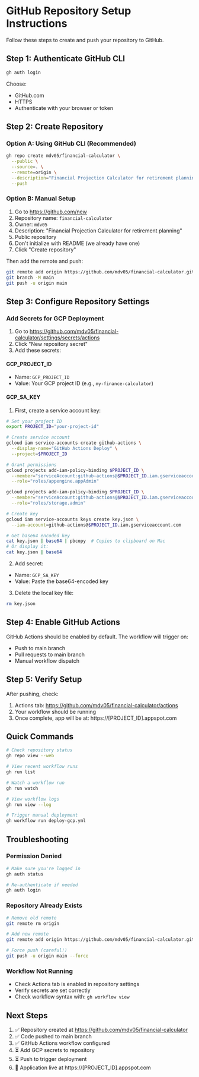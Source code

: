 # GitHub Repository Setup Instructions

Follow these steps to create and push your repository to GitHub.

## Step 1: Authenticate GitHub CLI

```bash
gh auth login
```

Choose:
- GitHub.com
- HTTPS
- Authenticate with your browser or token

## Step 2: Create Repository

### Option A: Using GitHub CLI (Recommended)
```bash
gh repo create mdv05/financial-calculator \
  --public \
  --source=. \
  --remote=origin \
  --description="Financial Projection Calculator for retirement planning" \
  --push
```

### Option B: Manual Setup
1. Go to https://github.com/new
2. Repository name: `financial-calculator`
3. Owner: `mdv05`
4. Description: "Financial Projection Calculator for retirement planning"
5. Public repository
6. Don't initialize with README (we already have one)
7. Click "Create repository"

Then add the remote and push:
```bash
git remote add origin https://github.com/mdv05/financial-calculator.git
git branch -M main
git push -u origin main
```

## Step 3: Configure Repository Settings

### Add Secrets for GCP Deployment
1. Go to https://github.com/mdv05/financial-calculator/settings/secrets/actions
2. Click "New repository secret"
3. Add these secrets:

#### GCP_PROJECT_ID
- Name: `GCP_PROJECT_ID`
- Value: Your GCP project ID (e.g., `my-finance-calculator`)

#### GCP_SA_KEY
1. First, create a service account key:
```bash
# Set your project ID
export PROJECT_ID="your-project-id"

# Create service account
gcloud iam service-accounts create github-actions \
  --display-name="GitHub Actions Deploy" \
  --project=$PROJECT_ID

# Grant permissions
gcloud projects add-iam-policy-binding $PROJECT_ID \
  --member="serviceAccount:github-actions@$PROJECT_ID.iam.gserviceaccount.com" \
  --role="roles/appengine.appAdmin"

gcloud projects add-iam-policy-binding $PROJECT_ID \
  --member="serviceAccount:github-actions@$PROJECT_ID.iam.gserviceaccount.com" \
  --role="roles/storage.admin"

# Create key
gcloud iam service-accounts keys create key.json \
  --iam-account=github-actions@$PROJECT_ID.iam.gserviceaccount.com

# Get base64 encoded key
cat key.json | base64 | pbcopy  # Copies to clipboard on Mac
# Or display it:
cat key.json | base64
```

2. Add secret:
- Name: `GCP_SA_KEY`
- Value: Paste the base64-encoded key

3. Delete the local key file:
```bash
rm key.json
```

## Step 4: Enable GitHub Actions

GitHub Actions should be enabled by default. The workflow will trigger on:
- Push to main branch
- Pull requests to main branch
- Manual workflow dispatch

## Step 5: Verify Setup

After pushing, check:
1. Actions tab: https://github.com/mdv05/financial-calculator/actions
2. Your workflow should be running
3. Once complete, app will be at: https://[PROJECT_ID].appspot.com

## Quick Commands

```bash
# Check repository status
gh repo view --web

# View recent workflow runs
gh run list

# Watch a workflow run
gh run watch

# View workflow logs
gh run view --log

# Trigger manual deployment
gh workflow run deploy-gcp.yml
```

## Troubleshooting

### Permission Denied
```bash
# Make sure you're logged in
gh auth status

# Re-authenticate if needed
gh auth login
```

### Repository Already Exists
```bash
# Remove old remote
git remote rm origin

# Add new remote
git remote add origin https://github.com/mdv05/financial-calculator.git

# Force push (careful!)
git push -u origin main --force
```

### Workflow Not Running
- Check Actions tab is enabled in repository settings
- Verify secrets are set correctly
- Check workflow syntax with: `gh workflow view`

## Next Steps

1. ✅ Repository created at https://github.com/mdv05/financial-calculator
2. ✅ Code pushed to main branch
3. ✅ GitHub Actions workflow configured
4. ⏳ Add GCP secrets to repository
5. ⏳ Push to trigger deployment
6. 🎉 Application live at https://[PROJECT_ID].appspot.com